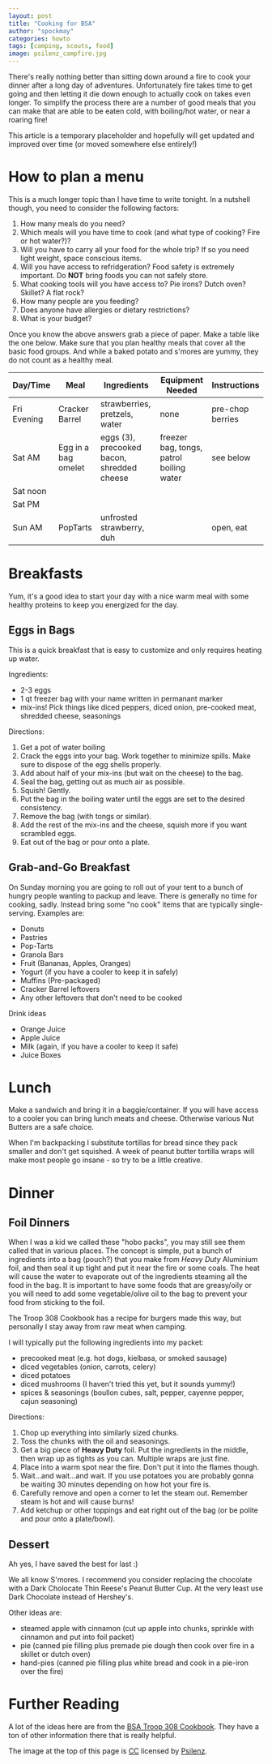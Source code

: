 ```yaml
---
layout: post
title: "Cooking for BSA"
author: "spockmay"
categories: howto
tags: [camping, scouts, food]
image: psilenz_campfire.jpg
---
```


There's really nothing better than sitting down around a fire to cook your dinner after a long day of adventures. Unfortunately fire takes time to get going and then letting it die down enough to actually cook on takes even longer. To simplify the process there are a number of good meals that you can make that are able to be eaten cold, with boiling/hot water, or near a roaring fire!

This article is a temporary placeholder and hopefully will get updated and improved over time (or moved somewhere else entirely!)

# How to plan a menu
This is a much longer topic than I have time to write tonight. In a nutshell though, you need to consider the following factors:
1. How many meals do you need? 
2. Which meals will you have time to cook (and what type of cooking?  Fire or hot water?)?
3. Will you have to carry all your food for the whole trip? If so you need light weight, space conscious items.
4. Will you have access to refridgeration? Food safety is extremely important. Do **NOT** bring foods you can not safely store.
5. What cooking tools will you have access to? Pie irons? Dutch oven? Skillet? A flat rock?
6. How many people are you feeding?
7. Does anyone have allergies or dietary restrictions?
8. What is your budget?

Once you know the above answers grab a piece of paper. Make a table like the one below. Make sure that you plan healthy meals that cover all the basic food groups. And while a baked potato and s'mores are yummy, they do not count as a healthy meal.

| Day/Time | Meal | Ingredients | Equipment Needed | Instructions |
| -------- | ---- | ----------- | ---------------- | ------------ |
| Fri Evening | Cracker Barrel | strawberries, pretzels, water | none | pre-chop berries |
| Sat AM | Egg in a bag omelet | eggs (3), precooked bacon, shredded cheese | freezer bag, tongs, patrol boiling water | see below |
| Sat noon | | | | |
| Sat PM | | | | | 
| Sun AM | PopTarts | unfrosted strawberry, duh | | open, eat |


# Breakfasts
Yum, it's a good idea to start your day with a nice warm meal with some healthy proteins to keep you energized for the day.

## Eggs in Bags
This is a quick breakfast that is easy to customize and only requires heating up water.

Ingredients:
- 2-3 eggs
- 1 qt freezer bag with your name written in permanant marker
- mix-ins! Pick things like diced peppers, diced onion, pre-cooked meat, shredded cheese, seasonings

Directions:
1. Get a pot of water boiling
2. Crack the eggs into your bag. Work together to minimize spills. Make sure to dispose of the egg shells properly.
3. Add about half of your mix-ins (but wait on the cheese) to the bag.
4. Seal the bag, getting out as much air as possible.
5. Squish!  Gently.
6. Put the bag in the boiling water until the eggs are set to the desired consistency.
7. Remove the bag (with tongs or similar).
8. Add the rest of the mix-ins and the cheese, squish more if you want scrambled eggs.
9. Eat out of the bag or pour onto a plate.

## Grab-and-Go Breakfast
On Sunday morning you are going to roll out of your tent to a bunch of hungry people wanting to packup and leave. There is generally no time for cooking, sadly. Instead bring some "no cook" items that are typically single-serving. Examples are:
- Donuts
- Pastries
- Pop-Tarts
- Granola Bars
- Fruit (Bananas, Apples, Oranges)
- Yogurt (if you have a cooler to keep it in safely)
- Muffins (Pre-packaged)
- Cracker Barrel leftovers
- Any other leftovers that don’t need to be cooked

Drink ideas
- Orange Juice
- Apple Juice
- Milk (again, if you have a cooler to keep it safe)
- Juice Boxes

# Lunch
Make a sandwich and bring it in a baggie/container. If you will have access to a cooler you can bring lunch meats and cheese. Otherwise various Nut Butters are a safe choice.

When I'm backpacking I substitute tortillas for bread since they pack smaller and don't get squished. A week of peanut butter tortilla wraps will make most people go insane - so try to be a little creative.

# Dinner
## Foil Dinners
When I was a kid we called these "hobo packs", you may still see them called that in various places. The concept is simple, put a bunch of ingredients into a bag (pouch?) that you make from _Heavy Duty_ Aluminium foil, and then seal it up tight and put it near the fire or some coals. The heat will cause the water to evaporate out of the ingredients steaming all the food in the bag. It is important to have some foods that are greasy/oily or you will need to add some vegetable/olive oil to the bag to prevent your food from sticking to the foil.

The Troop 308 Cookbook has a recipe for burgers made this way, but personally I stay away from raw meat when camping.

I will typically put the following ingredients into my packet:
- precooked meat (e.g. hot dogs, kielbasa, or smoked sausage)
- diced vegetables (onion, carrots, celery)
- diced potatoes
- diced mushrooms (I haven't tried this yet, but it sounds yummy!)
- spices & seasonings (boullon cubes, salt, pepper, cayenne pepper, cajun seasoning)

Directions:
1. Chop up everything into similarly sized chunks.
2. Toss the chunks with the oil and seasonings.
3. Get a big piece of **Heavy Duty** foil. Put the ingredients in the middle, then wrap up as tights as you can. Multiple wraps are just fine.
4. Place into a warm spot near the fire. Don't put it into the flames though.
5. Wait...and wait...and wait. If you use potatoes you are probably gonna be waiting 30 minutes depending on how hot your fire is.
6. Carefully remove and open a corner to let the steam out. Remember steam is hot and will cause burns!
7. Add ketchup or other toppings and eat right out of the bag (or be polite and pour onto a plate/bowl).

## Dessert
Ah yes, I have saved the best for last :)

We all know S'mores. I recommend you consider replacing the chocolate with a Dark Cholocate Thin Reese's Peanut Butter Cup. At the very least use Dark Chocolate instead of Hershey's.

Other ideas are:
- steamed apple with cinnamon (cut up apple into chunks, sprinkle with cinnamon and put into foil packet)
- pie (canned pie filling plus premade pie dough then cook over fire in a skillet or dutch oven)
- hand-pies (canned pie filling plus white bread and cook in a pie-iron over the fire)

# Further Reading
A lot of the ideas here are from the [BSA Troop 308 Cookbook](https://www.troop308omaha.com/activities/cooking/).  They have a ton of other information there that is really helpful.

The image at the top of this page is [CC](https://creativecommons.org/licenses/by-nc-nd/3.0/) licensed by [Psilenz](https://www.deviantart.com/psilenz/art/Campfire-977004822).
